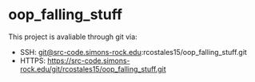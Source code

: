 # oop_falling_stuff



This project is avaliable through git via:
- SSH: git@src-code.simons-rock.edu:rcostales15/oop_falling_stuff.git
- HTTPS: https://src-code.simons-rock.edu/git/rcostales15/oop_falling_stuff.git
